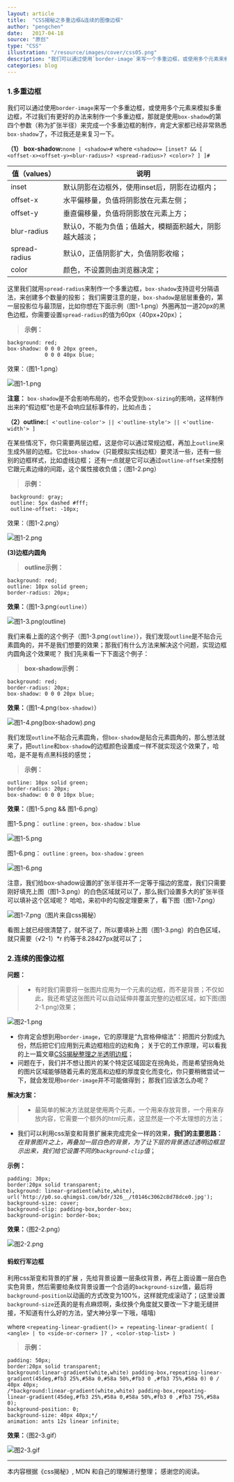 ```yaml
---
layout: article
title:  "CSS揭秘之多重边框&连续的图像边框"
author: "pengchen"
date:   2017-04-18
source: "原创"
type: "CSS"
illustration: "/resource/images/cover/css05.png"
description: "我们可以通过使用`border-image`来写一个多重边框，或使用多个元素来模拟多重边框，不过我们有更好的办法来制作一个多重边框，那就是使用`box-shadow`的第四个参数（称为扩张半径）来制作..."
categories: blog
---
```


### 1.多重边框
我们可以通过使用`border-image`来写一个多重边框，或使用多个元素来模拟多重边框，不过我们有更好的办法来制作一个多重边框，那就是使用`box-shadow`的第四个参数（称为扩张半径）来完成一个多重边框的制作，肯定大家都已经非常熟悉`box-shadow`了，不过我还是来复习一下。

**（1） box-shadow:**`none | <shadow>#`
where
`<shadow>= [inset? && [ <offset-x><offset-y><blur-radius>? <spread-radius>? <color>? ] ]#`

值（values）| 说明
-- | ----
inset | 默认阴影在边框外，使用inset后，阴影在边框内；
offset-x | 水平偏移量，负值将阴影放在元素左侧；
offset-y | 垂直偏移量，负值将阴影放在元素上方；
blur-radius | 默认0，不能为负值；值越大，模糊面积越大，阴影越大越淡；
spread-radius |  默认0，正值阴影扩大，负值阴影收缩；
color | 颜色，不设置则由浏览器决定；


这里我们就用`spread-radius`来制作一个多重边框，`box-shadow`支持逗号分隔语法，来创建多个数量的投影；
我们需要注意的是，`box-shadow`是层层重叠的，第一层投影位与最顶层，比如你想在下面示例（图1-1.png）外圈再加一道20px的黑色边框，你需要设置`spread-radius`的值为60px（40px+20px）；
>**示例：**
```
background: red;
box-shadow: 0 0 0 20px green,
            0 0 0 40px blue;
```

效果：（图1-1.png）

![图1-1.png](http://upload-images.jianshu.io/upload_images/5544126-6ecc67d93d3922df.png?imageMogr2/auto-orient/strip%7CimageView2/2/w/1240)

**注意：**
`box-shadow`是不会影响布局的，也不会受到`box-sizing`的影响，这样制作出来的“假边框”也是不会响应鼠标事件的，比如点击；

**（2）outline:**`[ <'outline-color'> || <'outline-style'> || <'outline-width'> ]`

在某些情况下，你只需要两层边框，这是你可以通过常规边框，再加上`outline`来生成外层的边框。它比`box-shadow`（只能模拟实线边框）要灵活一些，还有一些别的边框样式，比如虚线边框；
还有一点就是它可以通过`outline-offset`来控制它跟元素边缘的间距，这个属性接收负值；（图1-2.png）
>**示例：**
```
 background: gray;
 outline: 5px dashed #fff;
 outline-offset: -10px;
```

效果：（图1-2.png）

![图1-2.png](http://upload-images.jianshu.io/upload_images/5544126-7e145171a1abd483.png?imageMogr2/auto-orient/strip%7CimageView2/2/w/1240)

**(3)边框内圆角**
>**outline示例：**
```
background: red;
outline: 10px solid green;
border-radius: 20px;
```

**效果：**（图1-3.png`(outline)`）

![图1-3.png`(outline)`](http://upload-images.jianshu.io/upload_images/5544126-5078af87774ee21c.png?imageMogr2/auto-orient/strip%7CimageView2/2/w/1240)

我们来看上面的这个例子（图1-3.png`(outline)`），我们发现`outline`是不贴合元素圆角的，并不是我们想要的效果；那我们有什么方法来解决这个问题，实现边框内圆角这个效果呢？
我们先来看一下下面这个例子：
>**box-shadow示例：**
```
background: red;
border-radius: 20px;
box-shadow: 0 0 0 20px blue;
```

**效果：**（图1-4.png`(box-shadow)`）

![图1-4.png`(box-shadow)`.png](http://upload-images.jianshu.io/upload_images/5544126-a847d3ddd31e1c04.png?imageMogr2/auto-orient/strip%7CimageView2/2/w/1240)

我们发现`outline`不贴合元素圆角，但`box-shadow`是贴合元素圆角的，那么想法就来了，把`outline`和`box-shadow`的边框颜色设置成一样不就实现这个效果了，哈哈，是不是有点黑科技的感觉；
>**示例：**
```
outline: 10px solid green;
border-radius: 20px;
box-shadow: 0 0 0 10px blue;
```
**效果：**（图1-5.png && 图1-6.png）

图1-5.png： `outline：green`，`box-shadow：blue`

![图1-5.png](http://upload-images.jianshu.io/upload_images/5544126-5f144840a559af96.png?imageMogr2/auto-orient/strip%7CimageView2/2/w/1240)

图1-6.png： `outline：green`，`box-shadow：green`

![图1-6.png](http://upload-images.jianshu.io/upload_images/5544126-c6b7644f20387e99.png?imageMogr2/auto-orient/strip%7CimageView2/2/w/1240)

注意，我们给box-shadow设置的扩张半径并不一定等于描边的宽度，我们只需要刚好填充上图（图1-3.png）的白色区域就可以了，那么我们设置多大的扩张半径可以填补这个区域呢？
哈哈，来初中的勾股定理要来了，看下图（图1-7.png）

![图1-7.png（图片来自css揭秘）](http://upload-images.jianshu.io/upload_images/5544126-ab47cee7b13ab62f.png?imageMogr2/auto-orient/strip%7CimageView2/2/w/1240)

看图上就已经很清楚了，就不说了，所以要填补上图（图1-3.png）的白色区域，就只需要（√2-1）*r 约等于8.28427px就可以了；

### 2.连续的图像边框
**问题：**
>+ 有时我们需要将一张图片应用为一个元素的边框，而不是背景；不仅如此，我还希望这张图片可以自动延伸并覆盖完整的边框区域，如下图(图2-1.png)效果；

![图2-1.png](http://upload-images.jianshu.io/upload_images/5544126-33beade12125a584.png?imageMogr2/auto-orient/strip%7CimageView2/2/w/1240)

+ 你肯定会想到用`border-image`，它的原理是“九宫格伸缩法”：把图片分割成九份，然后把它们应用到元素边框相应的边和角；
关于它的工作原理，可以看我的上一篇文章[CSS揭秘整理之半透明边框](http://www.jianshu.com/p/d5b16170526c)；
+ 问题在于，我们并不想让图片的某个特定区域固定在拐角处，而是希望拐角处的图片区域能够随着元素的宽高和边框的厚度变化而变化，你只要稍微尝试一下，就会发现用`border-image`并不可能做得到；
那我们应该怎么办呢？

**解决方案：**
>+ 最简单的解决方法就是使用两个元素，一个用来存放背景，一个用来存放内容，它需要一个额外的html元素，这显然是一个不太理想的方法；
+ 我们可以利用css渐变和背景扩展来完成完全一样的效果，**我们的主要思路：** *在背景图片之上，再叠加一层白色的背景，为了让下层的背景透过透明边框显示出来，我们给它设置不同的`background-clip`值*；

**示例：**
```
padding: 30px;
border:20px solid transparent;
background: linear-gradient(white,white), url('http://p0.so.qhimgs1.com/bdr/326__/t0146c3062c8d78dce0.jpg');
background-size: cover;
background-clip: padding-box,border-box;
background-origin: border-box;
```

**效果：**（图2-2.png）

![图2-2.png](http://upload-images.jianshu.io/upload_images/5544126-2d76ba8a6675a58b.png?imageMogr2/auto-orient/strip%7CimageView2/2/w/1240)

#### 蚂蚁行军边框

利用css渐变和背景的扩展 ，先给背景设置一层条纹背景，再在上面设置一层白色实色背景，然后需要给条纹背景设置一个合适的`background-size`值，最后将`background-position`以动画的方式改变为100%，这样就完成滚动了；(这里设置`background-size`还真的是有点麻烦啊，条纹换个角度就又要改一下才能无缝拼接，不知道有什么好的方法，望大神分享一下哦，嘻嘻)

where
`<repeating-linear-gradient()> = repeating-linear-gradient( [ <angle> | to <side-or-corner> ]? , <color-stop-list> )`
>**示例：**
```
padding: 50px;
border:20px solid transparent;
background:linear-gradient(white,white) padding-box,repeating-linear-gradient(45deg,#fb3 25%,#58a 0,#58a 50%,#fb3 0 ,#fb3 75%,#58a 0) 0 / 40px 40px;
/*background:linear-gradient(white,white) padding-box,repeating-linear-gradient(45deg,#fb3 25%,#58a 0,#58a 50%,#fb3 0 ,#fb3 75%,#58a 0);
background-position: 0;
background-size: 40px 40px;*/
animation: ants 12s linear infinite;
```

**效果：**（图2-3.gif）

![图2-3.gif](http://upload-images.jianshu.io/upload_images/5544126-456fd661655fdb81.gif?imageMogr2/auto-orient/strip)

***
本内容根据《css揭秘》, MDN 和自己的理解进行整理；
感谢您的阅读。
